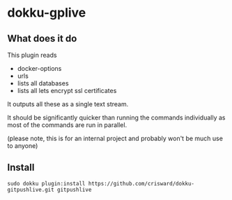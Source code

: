 # dokku-gplive

## What does it do

This plugin reads
  * docker-options
  * urls
  * lists all databases
  * lists all lets encrypt ssl certificates
  
It outputs all these as a single text stream. 

It should be significantly quicker than running the commands individually as most of the commands are run
in parallel.

(please note, this is for an internal project and probably won't be much use to anyone)

## Install

```
sudo dokku plugin:install https://github.com/crisward/dokku-gitpushlive.git gitpushlive
```